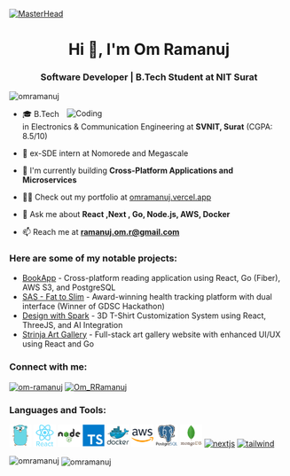 [![MasterHead](https://res.cloudinary.com/dk03ba3kt/image/upload/v1736621813/Screenshot_2025-01-04_at_12.07.59_jw7ris.png)](https://omramanuj.vercel.app)

<h1 align="center">Hi 👋, I'm Om Ramanuj</h1>
<h3 align="center">Software Developer | B.Tech Student at NIT Surat</h3>

<p align="left"> <img src="https://komarev.com/ghpvc/?username=omramanuj&label=Profile%20views&color=0e75b6&style=flat" alt="omramanuj" /> </p>

<img align="right" alt="Coding" width="400" src="https://res.cloudinary.com/dk03ba3kt/image/upload/v1736621727/worker_qriuck.png">

- 🎓 B.Tech in Electronics & Communication Engineering at **SVNIT, Surat** (CGPA: 8.5/10)

- 🔭 ex-SDE intern at Nomorede and Megascale

- 🌱 I'm currently building **Cross-Platform Applications and Microservices**

- 👨‍💻 Check out my portfolio at [omramanuj.vercel.app](https://omramanuj.vercel.app)

- 💬 Ask me about **React ,Next , Go, Node.js, AWS, Docker**

- 📫 Reach me at **ramanuj.om.r@gmail.com**

<h3 align="left">Here are some of my notable projects:</h3>

- [BookApp](https://github.com/OmRamanuj/bookapp) - Cross-platform reading application using React, Go (Fiber), AWS S3, and PostgreSQL
- [SAS - Fat to Slim](https://github.com/OmRamanuj/sas-fattosilm) - Award-winning health tracking platform with dual interface (Winner of GDSC Hackathon)
- [Design with Spark](https://github.com/OmRamanuj/designwithspark) - 3D T-Shirt Customization System using React, ThreeJS, and AI Integration
- [Strinja Art Gallery](https://github.com/OmRamanuj/strinja-art) - Full-stack art gallery website with enhanced UI/UX using React and Go

<h3 align="left">Connect with me:</h3>
<p align="left">
<a href="https://linkedin.com/in/om-ramanuj" target="blank"><img align="center" src="https://raw.githubusercontent.com/rahuldkjain/github-profile-readme-generator/master/src/images/icons/Social/linked-in-alt.svg" alt="om-ramanuj" height="30" width="40" /></a>
<a href="https://twitter.com/Om_RRamanuj" target="blank"><img align="center" src="https://raw.githubusercontent.com/rahuldkjain/github-profile-readme-generator/master/src/images/icons/Social/twitter.svg" alt="Om_RRamanuj" height="30" width="40" /></a>
</p>

<h3 align="left">Languages and Tools:</h3>
<p align="left">
<a href="https://golang.org" target="_blank" rel="noreferrer"><img src="https://raw.githubusercontent.com/devicons/devicon/master/icons/go/go-original.svg" alt="go" width="40" height="40"/></a>
<a href="https://reactjs.org/" target="_blank" rel="noreferrer"><img src="https://raw.githubusercontent.com/devicons/devicon/master/icons/react/react-original-wordmark.svg" alt="react" width="40" height="40"/></a>
<a href="https://nodejs.org" target="_blank" rel="noreferrer"><img src="https://raw.githubusercontent.com/devicons/devicon/master/icons/nodejs/nodejs-original-wordmark.svg" alt="nodejs" width="40" height="40"/></a>
<a href="https://www.typescriptlang.org/" target="_blank" rel="noreferrer"><img src="https://raw.githubusercontent.com/devicons/devicon/master/icons/typescript/typescript-original.svg" alt="typescript" width="40" height="40"/></a>
<a href="https://www.docker.com/" target="_blank" rel="noreferrer"><img src="https://raw.githubusercontent.com/devicons/devicon/master/icons/docker/docker-original-wordmark.svg" alt="docker" width="40" height="40"/></a>
<a href="https://aws.amazon.com" target="_blank" rel="noreferrer"><img src="https://raw.githubusercontent.com/devicons/devicon/master/icons/amazonwebservices/amazonwebservices-original-wordmark.svg" alt="aws" width="40" height="40"/></a>
<a href="https://www.postgresql.org" target="_blank" rel="noreferrer"><img src="https://raw.githubusercontent.com/devicons/devicon/master/icons/postgresql/postgresql-original-wordmark.svg" alt="postgresql" width="40" height="40"/></a>
<a href="https://www.mongodb.com/" target="_blank" rel="noreferrer"><img src="https://raw.githubusercontent.com/devicons/devicon/master/icons/mongodb/mongodb-original-wordmark.svg" alt="mongodb" width="40" height="40"/></a>
<a href="https://nextjs.org/" target="_blank" rel="noreferrer"><img src="https://cdn.worldvectorlogo.com/logos/nextjs-2.svg" alt="nextjs" width="40" height="40"/></a>
<a href="https://tailwindcss.com/" target="_blank" rel="noreferrer"><img src="https://www.vectorlogo.zone/logos/tailwindcss/tailwindcss-icon.svg" alt="tailwind" width="40" height="40"/></a>
</p>

<p><img align="left" src="https://github-readme-stats.vercel.app/api/top-langs?username=omramanuj&show_icons=true&locale=en&layout=compact" alt="omramanuj" /></p>

<p>&nbsp;<img align="center" src="https://github-readme-stats.vercel.app/api?username=omramanuj&show_icons=true&locale=en" alt="omramanuj" /></p>
